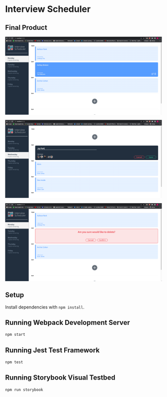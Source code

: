 # Interview Scheduler


## Final Product

!["Select Day"](https://github.com/jchanpark/scheduler/blob/master/docs/Select_day.png?raw=true)

!["Create Appointment](https://github.com/jchanpark/scheduler/blob/master/docs/Create_appointment.png?raw=true)

!["Delete-Confirmation"](https://github.com/jchanpark/scheduler/blob/master/docs/Delete_confirmation.png?raw=true)

## Setup

Install dependencies with `npm install`.

## Running Webpack Development Server

```sh
npm start
```

## Running Jest Test Framework

```sh
npm test
```

## Running Storybook Visual Testbed

```sh
npm run storybook
```
